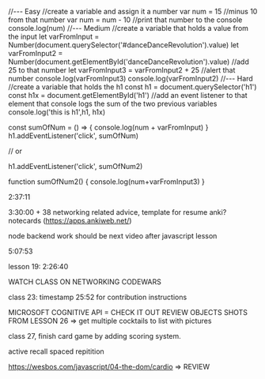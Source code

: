 //--- Easy
//create a variable and assign it a number
var num = 15
//minus 10 from that number
var num = num - 10
//print that number to the console
console.log(num)
//--- Medium
//create a variable that holds a value from the input
let varFromInput = Number(document.querySelector('#danceDanceRevolution').value)
let varFromInput2 = Number(document.getElementById('danceDanceRevolution').value)
//add 25 to that number
let varFromInput3 = varFromInput2 + 25
//alert that number
console.log(varFromInput3)
console.log(varFromInput2)
//--- Hard
//create a variable that holds the h1
const h1 = document.querySelector('h1')
const h1x = document.getElementById('h1')
//add an event listener to that element that console logs the sum of the two previous variables
console.log('this is h1',h1, h1x)

const sumOfNum = () => {
  console.log(num + varFromInput)
}
h1.addEventListener('click', sumOfNum)

// or

h1.addEventListener('click', sumOfNum2)

function sumOfNum2() {
  console.log(num+varFromInput3)
}

2:37:11

3:30:00 + 38 networking related advice, template for resume anki? notecards (https://apps.ankiweb.net/)

node backend work should be next video after javascript lesson

5:07:53

lesson 19: 2:26:40

WATCH CLASS ON NETWORKING
CODEWARS

class 23: timestamp 25:52 for contribution instructions

MICROSOFT COGNITIVE API = CHECK IT OUT
REVIEW OBJECTS SHOTS FROM LESSON 26 => get multiple cocktails to list with pictures 

class 27, finish card game by adding scoring system. 

active recall
spaced repitition

https://wesbos.com/javascript/04-the-dom/cardio =>  REVIEW

